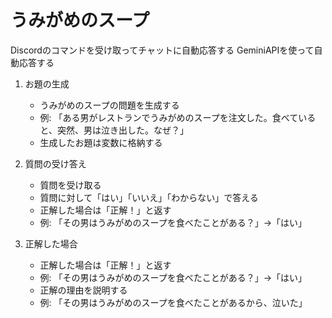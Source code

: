 # うみがめのスープ
Discordのコマンドを受け取ってチャットに自動応答する
GeminiAPIを使って自動応答する

1. お題の生成
    - うみがめのスープの問題を生成する
    - 例: 「ある男がレストランでうみがめのスープを注文した。食べていると、突然、男は泣き出した。なぜ？」
    - 生成したお題は変数に格納する

2. 質問の受け答え
    - 質問を受け取る
    - 質問に対して「はい」「いいえ」「わからない」で答える
    - 正解した場合は「正解！」と返す
    - 例: 「その男はうみがめのスープを食べたことがある？」→「はい」

3. 正解した場合
    - 正解した場合は「正解！」と返す
    - 例: 「その男はうみがめのスープを食べたことがある？」→「はい」
    - 正解の理由を説明する
    - 例: 「その男はうみがめのスープを食べたことがあるから、泣いた」

